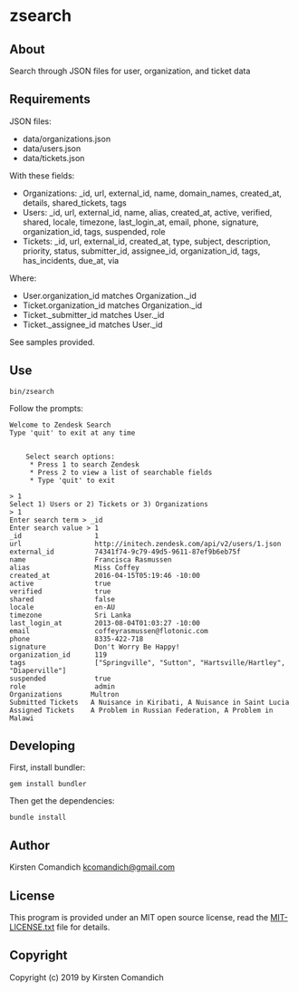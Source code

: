 
zsearch
=======

About
-----

Search through JSON files for user, organization, and ticket data


Requirements
------------

JSON files:
* data/organizations.json
* data/users.json
* data/tickets.json

With these fields:
* Organizations:  _id, url, external_id, name, domain_names, created_at, details, shared_tickets, tags
* Users: _id, url, external_id, name, alias, created_at, active, verified, shared, locale, timezone, last_login_at, email, phone, signature, organization_id, tags, suspended, role
* Tickets: _id, url, external_id, created_at, type, subject, description, priority, status, submitter_id, assignee_id, organization_id, tags, has_incidents, due_at, via

Where:
* User.organization_id matches Organization._id
* Ticket.organization_id matches Organization._id
* Ticket._submitter_id matches User._id
* Ticket._assignee_id matches User._id

See samples provided.

Use
---

```
bin/zsearch
```

Follow the prompts:

```
Welcome to Zendesk Search
Type 'quit' to exit at any time


	Select search options:
	 * Press 1 to search Zendesk
	 * Press 2 to view a list of searchable fields
	 * Type 'quit' to exit

> 1
Select 1) Users or 2) Tickets or 3) Organizations
> 1
Enter search term > _id
Enter search value > 1
_id                  1
url                  http://initech.zendesk.com/api/v2/users/1.json
external_id          74341f74-9c79-49d5-9611-87ef9b6eb75f
name                 Francisca Rasmussen
alias                Miss Coffey
created_at           2016-04-15T05:19:46 -10:00
active               true
verified             true
shared               false
locale               en-AU
timezone             Sri Lanka
last_login_at        2013-08-04T01:03:27 -10:00
email                coffeyrasmussen@flotonic.com
phone                8335-422-718
signature            Don't Worry Be Happy!
organization_id      119
tags                 ["Springville", "Sutton", "Hartsville/Hartley", "Diaperville"]
suspended            true
role                 admin
Organizations       Multron
Submitted Tickets   A Nuisance in Kiribati, A Nuisance in Saint Lucia
Assigned Tickets    A Problem in Russian Federation, A Problem in Malawi
```


Developing
----------

First, install bundler:

```
gem install bundler
```

Then get the dependencies:

```
bundle install
```


Author
------

Kirsten Comandich <kcomandich@gmail.com>


License
-------

This program is provided under an MIT open source license, read the [MIT-LICENSE.txt](MIT-LICENSE.txt) file for details.


Copyright
---------

Copyright (c) 2019 by Kirsten Comandich

